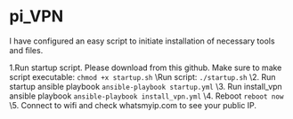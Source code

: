 # pi_VPN

I have configured an easy script to initiate installation of necessary tools and files.

1.Run startup script. Please download from this github.
	Make sure to make script executable:
 	```chmod +x startup.sh```
	\Run script:
	 ```./startup.sh```
\2. Run startup ansible playbook
	```ansible-playbook startup.yml```
\3. Run install_vpn ansible playbook
	```ansible-playbook install_vpn.yml```
\4. Reboot
   	```reboot now```
\5. Connect to wifi and check whatsmyip.com to see your public IP.
